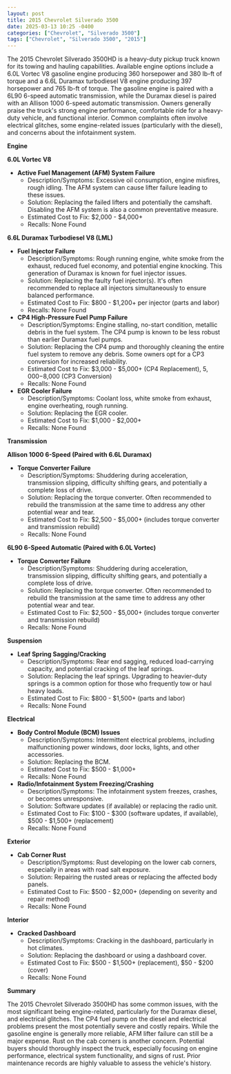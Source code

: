 ```yaml
---
layout: post
title: 2015 Chevrolet Silverado 3500
date: 2025-03-13 10:25 -0400
categories: ["Chevrolet", "Silverado 3500"]
tags: ["Chevrolet", "Silverado 3500", "2015"]
---
```

The 2015 Chevrolet Silverado 3500HD is a heavy-duty pickup truck known for its towing and hauling capabilities. Available engine options include a 6.0L Vortec V8 gasoline engine producing 360 horsepower and 380 lb-ft of torque and a 6.6L Duramax turbodiesel V8 engine producing 397 horsepower and 765 lb-ft of torque. The gasoline engine is paired with a 6L90 6-speed automatic transmission, while the Duramax diesel is paired with an Allison 1000 6-speed automatic transmission. Owners generally praise the truck's strong engine performance, comfortable ride for a heavy-duty vehicle, and functional interior. Common complaints often involve electrical glitches, some engine-related issues (particularly with the diesel), and concerns about the infotainment system.

**Engine**

**6.0L Vortec V8**

*   **Active Fuel Management (AFM) System Failure**
    *   Description/Symptoms: Excessive oil consumption, engine misfires, rough idling. The AFM system can cause lifter failure leading to these issues.
    *   Solution: Replacing the failed lifters and potentially the camshaft. Disabling the AFM system is also a common preventative measure.
    *   Estimated Cost to Fix: $2,000 - $4,000+
    *   Recalls: None Found

**6.6L Duramax Turbodiesel V8 (LML)**

*   **Fuel Injector Failure**
    *   Description/Symptoms: Rough running engine, white smoke from the exhaust, reduced fuel economy, and potential engine knocking. This generation of Duramax is known for fuel injector issues.
    *   Solution: Replacing the faulty fuel injector(s). It's often recommended to replace all injectors simultaneously to ensure balanced performance.
    *   Estimated Cost to Fix: $800 - $1,200+ per injector (parts and labor)
    *   Recalls: None Found
*   **CP4 High-Pressure Fuel Pump Failure**
    *   Description/Symptoms: Engine stalling, no-start condition, metallic debris in the fuel system. The CP4 pump is known to be less robust than earlier Duramax fuel pumps.
    *   Solution: Replacing the CP4 pump and thoroughly cleaning the entire fuel system to remove any debris. Some owners opt for a CP3 conversion for increased reliability.
    *   Estimated Cost to Fix: $3,000 - $5,000+ (CP4 Replacement), $5,000-$8,000 (CP3 Conversion)
    *   Recalls: None Found
* **EGR Cooler Failure**
    * Description/Symptoms: Coolant loss, white smoke from exhaust, engine overheating, rough running.
    * Solution: Replacing the EGR cooler.
    * Estimated Cost to Fix: $1,000 - $2,000+
    * Recalls: None Found

**Transmission**

**Allison 1000 6-Speed (Paired with 6.6L Duramax)**

*   **Torque Converter Failure**
    *   Description/Symptoms: Shuddering during acceleration, transmission slipping, difficulty shifting gears, and potentially a complete loss of drive.
    *   Solution: Replacing the torque converter. Often recommended to rebuild the transmission at the same time to address any other potential wear and tear.
    *   Estimated Cost to Fix: $2,500 - $5,000+ (includes torque converter and transmission rebuild)
    *   Recalls: None Found

**6L90 6-Speed Automatic (Paired with 6.0L Vortec)**

*   **Torque Converter Failure**
    *   Description/Symptoms: Shuddering during acceleration, transmission slipping, difficulty shifting gears, and potentially a complete loss of drive.
    *   Solution: Replacing the torque converter. Often recommended to rebuild the transmission at the same time to address any other potential wear and tear.
    *   Estimated Cost to Fix: $2,500 - $5,000+ (includes torque converter and transmission rebuild)
    *   Recalls: None Found

**Suspension**

*   **Leaf Spring Sagging/Cracking**
    *   Description/Symptoms: Rear end sagging, reduced load-carrying capacity, and potential cracking of the leaf springs.
    *   Solution: Replacing the leaf springs. Upgrading to heavier-duty springs is a common option for those who frequently tow or haul heavy loads.
    *   Estimated Cost to Fix: $800 - $1,500+ (parts and labor)
    *   Recalls: None Found

**Electrical**

*   **Body Control Module (BCM) Issues**
    *   Description/Symptoms: Intermittent electrical problems, including malfunctioning power windows, door locks, lights, and other accessories.
    *   Solution: Replacing the BCM.
    *   Estimated Cost to Fix: $500 - $1,000+
    *   Recalls: None Found
*   **Radio/Infotainment System Freezing/Crashing**
    *   Description/Symptoms: The infotainment system freezes, crashes, or becomes unresponsive.
    *   Solution: Software updates (if available) or replacing the radio unit.
    *   Estimated Cost to Fix: $100 - $300 (software updates, if available), $500 - $1,500+ (replacement)
    *   Recalls: None Found

**Exterior**

*   **Cab Corner Rust**
    *   Description/Symptoms: Rust developing on the lower cab corners, especially in areas with road salt exposure.
    *   Solution: Repairing the rusted areas or replacing the affected body panels.
    *   Estimated Cost to Fix: $500 - $2,000+ (depending on severity and repair method)
    *   Recalls: None Found

**Interior**

*   **Cracked Dashboard**
    *   Description/Symptoms: Cracking in the dashboard, particularly in hot climates.
    *   Solution: Replacing the dashboard or using a dashboard cover.
    *   Estimated Cost to Fix: $500 - $1,500+ (replacement), $50 - $200 (cover)
    *   Recalls: None Found

**Summary**

The 2015 Chevrolet Silverado 3500HD has some common issues, with the most significant being engine-related, particularly for the Duramax diesel, and electrical glitches. The CP4 fuel pump on the diesel and electrical problems present the most potentially severe and costly repairs. While the gasoline engine is generally more reliable, AFM lifter failure can still be a major expense. Rust on the cab corners is another concern. Potential buyers should thoroughly inspect the truck, especially focusing on engine performance, electrical system functionality, and signs of rust. Prior maintenance records are highly valuable to assess the vehicle's history.

